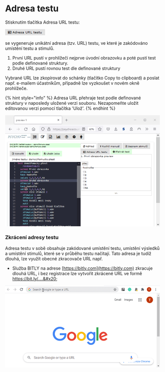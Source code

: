# Adresa testu

Stisknutím tlačítka Adresa URL testu:

![](<../.gitbook/assets/image (1) (1).png>)

se vygeneruje unikátní adresa (tzv. URL) testu, ve které je zakódováno umístění testu a stimulů. &#x20;

1. První URL pustí v prohlížeči nejprve úvodní obrazovku a poté pustí test podle definované struktury.&#x20;
2. Druhé URL pustí rovnou test dle definované struktury

Vybrané URL lze zkopírovat do schánky (tlačítko Copy to clipboard) a poslat např. e-mailem účastníkům, případně lze vyzkoušet v novém okně prohlížeče.&#x20;

{% hint style="info" %}
Adresa URL přehraje test podle definované struktury v naposledy uložené verzi souboru. Nezapomeňte uložit editovanou verzi pomocí tlačítka 'Ulož'.
{% endhint %}

![První URL nejprve zobrazí úvodní obrazovku a pak test. Druhé URL vykoná test rovnou.](../.gitbook/assets/z06s9jybi8.gif)

### Zkrácení adresy testu

Adresa testu v sobě obsahuje zakódované umístění testu, umístění výsledků a umístění stimulů, které se v průběhu testu načítají. Tato adresa je tudíž dlouhá, lze využít obecné zkracovače URL např.

* Služba BITLY na adrese [https://bitly.com](https://bitly.com) zkracuje dlouhá URL, i bez registrace lze vytvořit zkrácené URL ve formě https://bit.ly/....&#x20;

![Vytvoření zkráceného URL pomocí služby BITLY](../.gitbook/assets/j6x4nxfxdl.gif)

